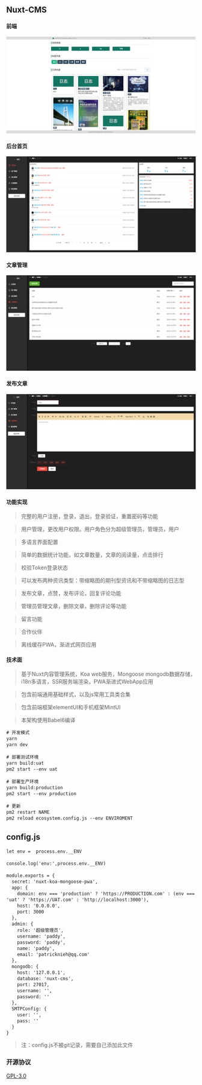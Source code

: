 ## Nuxt-CMS

#### 前端
![text](./static/preview/1.png)
#### 后台首页
![text](./static/preview/2.png)
#### 文章管理
![text](./static/preview/3.png)
#### 发布文章
![text](./static/preview/4.png)

#### 功能实现
> 完整的用户注册，登录，退出，登录验证，重置密码等功能

> 用户管理，更改用户权限。用户角色分为超级管理员，管理员，用户

> 多语言界面配置

> 简单的数据统计功能，如文章数量，文章的阅读量，点击排行

> 校验Token登录状态

> 可以发布两种资讯类型：带缩略图的期刊型资讯和不带缩略图的日志型

> 发布文章，点赞，发布评论，回复评论功能

> 管理员管理文章，删除文章，删除评论等功能

> 留言功能

> 合作伙伴

> 离线缓存PWA，渐进式网页应用

#### 技术面

> 基于Nuxt内容管理系统，Koa web服务，Mongoose mongodb数据存储，i18n多语言，SSR服务端渲染，PWA渐进式WebApp应用

> 包含前端通用基础样式，以及js常用工具类合集

> 包含前端框架elementUI和手机框架MintUI

> 本架构使用Babel6编译

``` 
# 开发模式
yarn 
yarn dev

# 部署测试环境
yarn build:uat
pm2 start --env uat

# 部署生产环境
yarn build:production
pm2 start --env production

# 更新
pm2 restart NAME
pm2 reload ecosystem.config.js --env ENVIROMENT
```

## config.js

```
let env =  process.env.__ENV

console.log('env:',process.env.__ENV)

module.exports = {
  secret: 'nuxt-koa-mongoose-pwa',
  app: {
    domain: env === 'production' ? 'https://PRODUCTION.com' : (env === 'uat' ? 'https://UAT.com' : 'http://localhost:3000'),
    host: '0.0.0.0',
    port: 3000
  },
  admin: {
    role: '超级管理员',
    username: 'paddy',
    password: 'paddy',
    name: 'paddy',
    email: 'patricknieh@qq.com'
  },
  mongodb: {
    host: '127.0.0.1',
    database: 'nuxt-cms',
    port: 27017,
    username: '',
    password: ''
  },
  SMTPConfig: {
    user: '',
    pass: ''
  }
}
```

> 注：config.js不被git记录，需要自己添加此文件

### 开源协议

[GPL-3.0](https://choosealicense.com/licenses/gpl-3.0/)  
